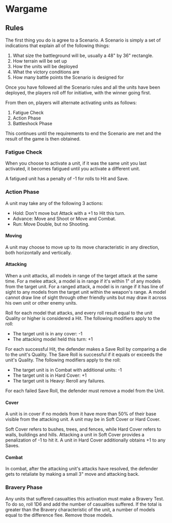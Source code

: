 # Wargame

## Rules

The first thing you do is agree to a Scenario. A Scenario is simply a set of indications that explain all of the following things:

1. What size the battleground will be, usually a 48" by 36" rectangle.
2. How terrain will be set up
3. How the units will be deployed
4. What the victory conditions are
5. How many battle points the Scenario is designed for

Once you have followed all the Scenario rules and all the units have been deployed, the players roll off for initiative, with the winner going first.

From then on, players will alternate activating units as follows:

1. Fatigue Check
2. Action Phase
3. Battleshock Phase

This continues until the requirements to end the Scenario are met and the result of the game is then obtained.

### Fatigue Check

When you choose to activate a unit, if it was the same unit you last activated, it becomes fatigued until you activate a different unit.

A fatigued unit has a penalty of -1 for rolls to Hit and Save.

### Action Phase

A unit may take any of the following 3 actions:

- Hold: Don't move but Attack with a +1 to Hit this turn.
- Advance: Move and Shoot or Move and Combat.
- Run: Move Double, but no Shooting.

#### Moving

A unit may choose to move up to its move characteristic in any direction, both horizontally and vertically.

#### Attacking

When a unit attacks, all models in range of the target attack at the same time. For a melee attack, a model is in range if it's within 1" of any models from the target unit. For a ranged attack, a model is in range if it has line of sight to any models from the target unit within the weapon's range. A model cannot draw line of sight through other friendly units but may draw it across his own unit or other enemy units.

Roll for each model that attacks, and every roll result equal to the unit Quality or higher is considered a Hit. The following modifiers apply to the roll:

- The target unit is in any cover: -1
- The attacking model held this turn: +1

For each successful Hit, the defender makes a Save Roll by comparing a die to the unit's Quality. The Save Roll is successful if it equals or exceeds the unit's Quality. The following modifiers apply to the roll:

- The target unit is in Combat with additional units: -1
- The target unit is in Hard Cover: +1
- The target unit is Heavy: Reroll any failures.

For each failed Save Roll, the defender must remove a model from the Unit.

#### Cover

A unit is in cover if no models from it have more than 50% of their base visible from the attacking unit.
A unit may be in Soft Cover or Hard Cover.

Soft Cover refers to bushes, trees, and fences, while Hard Cover refers to walls, buildings and hills.
Attacking a unit in Soft Cover provides a penalization of -1 to hit it. A unit in Hard Cover additionally obtains +1 to any Saves.

#### Combat

In combat, after the attacking unit's attacks have resolved, the defender gets to retaliate by making a small 3" move and attacking back.

### Bravery Phase

Any units that suffered casualties this activation must make a Bravery Test. To do so, roll 1D6 and add the number of casualties suffered. If the total is greater than the Bravery characteristic of the unit, a number of models equal to the difference flee. Remove those models.
